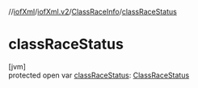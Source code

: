 //[iofXml](../../../index.md)/[iofXml.v2](../index.md)/[ClassRaceInfo](index.md)/[classRaceStatus](class-race-status.md)

# classRaceStatus

[jvm]\
protected open var [classRaceStatus](class-race-status.md): [ClassRaceStatus](../-class-race-status/index.md)

